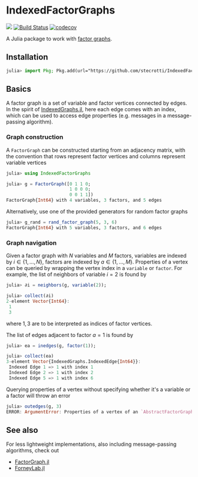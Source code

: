 # IndexedFactorGraphs

[![](https://img.shields.io/badge/docs-dev-blue.svg)](https://stecrotti.github.io/IndexedFactorGraphs.jl/dev)
[![Build Status](https://github.com/stecrotti/IndexedFactorGraphs.jl/actions/workflows/CI.yml/badge.svg?branch=main)](https://github.com/stecrotti/IndexedFactorGraphs.jl/actions/workflows/CI.yml?query=branch%3Amain)
[![codecov](https://codecov.io/gh/stecrotti/IndexedFactorGraphs.jl/graph/badge.svg?token=nGaGg7oJom)](https://codecov.io/gh/stecrotti/IndexedFactorGraphs.jl)

A Julia package to work with [factor graphs](https://en.wikipedia.org/wiki/Factor_graph).

## Installation
```julia
julia> import Pkg; Pkg.add(url="https://github.com/stecrotti/IndexedFactorGraphs.jl")
```

## Basics
A factor graph is a set of variable and factor vertices connected by edges. 
In the spirit of [IndexedGraphs.jl](https://github.com/stecrotti/IndexedGraphs.jl), here each edge comes with an index, which can be used to access edge properties (e.g. messages in a message-passing algorithm).

### Graph construction
A `FactorGraph` can be constructed starting from an adjacency matrix, with the convention that rows represent factor vertices and columns represent variable vertices
```julia
julia> using IndexedFactorGraphs

julia> g = FactorGraph([0 1 1 0;
                        1 0 0 0;
                        0 0 1 1])
FactorGraph{Int64} with 4 variables, 3 factors, and 5 edges
```

Alternatively, use one of the provided generators for random factor graphs
```julia
julia> g_rand = rand_factor_graph(5, 3, 6)
FactorGraph{Int64} with 5 variables, 3 factors, and 6 edges
```

### Graph navigation 
Given a factor graph with $N$ variables and $M$ factors, variables are indexed by $i\in\{1,\ldots,N\}$, factors are indexed by $a\in\{1,\ldots,M\}$.
Properties of a vertex can be queried by wrapping the vertex index in a `variable` or `factor`. For example, the list of neighbors of variable $i=2$ is found by
```julia
julia> ∂i = neighbors(g, variable(2));

julia> collect(∂i)
2-element Vector{Int64}:
 1
 3
```
where $1,3$ are to be interpreted as indices of factor vertices.

The list of edges adjacent to factor $a=1$ is found by
```julia
julia> ea = inedges(g, factor(1));

julia> collect(ea)
3-element Vector{IndexedGraphs.IndexedEdge{Int64}}:
 Indexed Edge 1 => 1 with index 1
 Indexed Edge 2 => 1 with index 2
 Indexed Edge 5 => 1 with index 6
```

Querying properties of a vertex without specifying whether it's a variable or a factor will throw an error
```julia
julia> outedges(g, 3)
ERROR: ArgumentError: Properties of a vertex of an `AbstractFactorGraph` such as degree, neighbors, etc. cannot be accessed by an integer. Use a `variable` or `factor` wrapper instead.
```

## See also
For less lightweight implementations, also including message-passing algorithms, check out
* [FactorGraph.jl](https://github.com/mcosovic/FactorGraph.jl)
* [ForneyLab.jl](https://github.com/biaslab/ForneyLab.jl)
